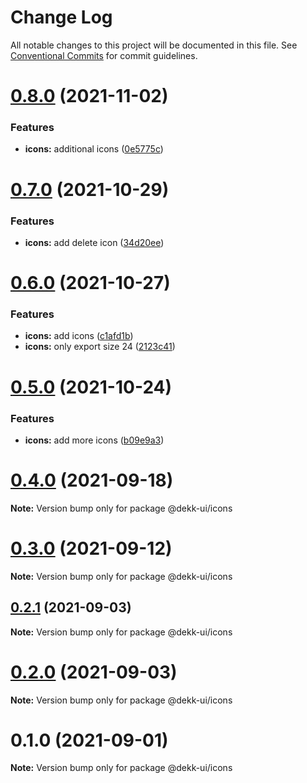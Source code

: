 # Change Log

All notable changes to this project will be documented in this file.
See [Conventional Commits](https://conventionalcommits.org) for commit guidelines.

# [0.8.0](https://github.com/dekk-app/design-system/compare/v0.7.0...v0.8.0) (2021-11-02)


### Features

* **icons:** additional icons ([0e5775c](https://github.com/dekk-app/design-system/commit/0e5775c31bab6566d161f77b3fdcf84ea97c93f4))





# [0.7.0](https://github.com/dekk-app/design-system/compare/v0.6.0...v0.7.0) (2021-10-29)


### Features

* **icons:** add delete icon ([34d20ee](https://github.com/dekk-app/design-system/commit/34d20ee1f5aec1648b908ad8d6b21c3e1add7695))





# [0.6.0](https://github.com/dekk-app/design-system/compare/v0.5.1...v0.6.0) (2021-10-27)


### Features

* **icons:** add icons ([c1afd1b](https://github.com/dekk-app/design-system/commit/c1afd1b8fde2ccf087e1aa631fd282a645a3a74d))
* **icons:** only export size 24 ([2123c41](https://github.com/dekk-app/design-system/commit/2123c4142274c188effb1e794c1fc8651aadd2f4))





# [0.5.0](https://github.com/dekk-app/design-system/compare/v0.4.2...v0.5.0) (2021-10-24)


### Features

* **icons:** add more icons ([b09e9a3](https://github.com/dekk-app/design-system/commit/b09e9a36868edfa0b2c8ea16523b55d9b7bb9063))





# [0.4.0](https://github.com/dekk-app/design-system/compare/v0.3.1...v0.4.0) (2021-09-18)

**Note:** Version bump only for package @dekk-ui/icons





# [0.3.0](https://github.com/dekk-app/design-system/compare/v0.2.1...v0.3.0) (2021-09-12)

**Note:** Version bump only for package @dekk-ui/icons





## [0.2.1](https://github.com/dekk-app/design-system/compare/v0.2.0...v0.2.1) (2021-09-03)

**Note:** Version bump only for package @dekk-ui/icons





# [0.2.0](https://github.com/dekk-app/design-system/compare/v0.1.2...v0.2.0) (2021-09-03)

**Note:** Version bump only for package @dekk-ui/icons





# 0.1.0 (2021-09-01)

**Note:** Version bump only for package @dekk-ui/icons
